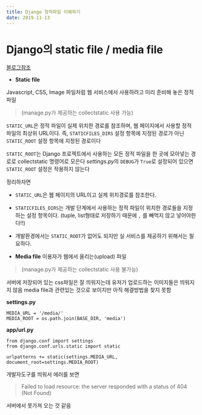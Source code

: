 ```yaml
---
title: Django 정적파일 이해하기
date: 2019-11-13
---
```


# Django의 static file / media file

[블로그참조]

- **Static file**

Javascript, CSS, Image 파일처럼 웹 서비스에서 사용하려고 미리 준비해 놓은 정적 파일
> (manage.py가 제공하는 collectstatic 사용 가능)

`STATIC_URL`은 정적 파일이 실제 위치한 경로를 참조하며, 웹 페이지에서 사용할 정적 파일의 최상위 URL이다.
즉, `STATICFILES_DIRS` 설정 항목에 지정된 경로가 아닌 `STATIC_ROOT` 설정 항목에 지정된 경로이다


`STATIC_ROOT`는 Django 프로젝트에서 사용하는 모든 정적 파일을 한 곳에 모아넣는 경로로 collectstatic 명령어로 모은다
*settings.py*의 `DEBUG`가 `True`로 설정되어 있으면 `STATIC_ROOT` 설정은 작용하지 않는다


정리하자면
- `STATIC_URL`은 웹 페이지의 URL이고 실제 위치경로를 참조한다.
- `STATICFILES_DIRS`는 개발 단계에서 사용하는 정적 파일이 위치한 경로들을 지정하는 설정 항목이다.
(tuple, list형태로 저장하기 때문에 `,` 를 빼먹지 않고 넣어야한다!!)
- 개발환경에서는 `STATIC_ROOT`가 없어도 되지만 실 서비스를 제공하기 위해서는 필요하다.


- **Media file**
이용자가 웹에서 올리는(upload) 파일
> (manage.py가 제공하는 collectstatic 사용 불가능)






서버에 저장되어 있는 css파일은 잘 띄워지는데 유저가 업로드하는 이미지들은 띄워지지 않음
media file과 관련있는 것으로 보이지만 아직 해결방법을 찾지 못함

**settings.py**

```
MEDIA_URL = '/media/'
MEDIA_ROOT = os.path.join(BASE_DIR, 'media')
```

**app/url.py**

```
from django.conf import settings
from django.conf.urls.static import static

urlpatterns += static(settings.MEDIA_URL, document_root=settings.MEDIA_ROOT)
```
개발자도구를 띄워서 에러를 보면

> Failed to load resource: the server responded with a status of 404 (Not Found)

서버에서 못가져 오는 것 같음










[블로그참조]: https://blog.hannal.com/2015/04/start_with_django_webframework_06/
